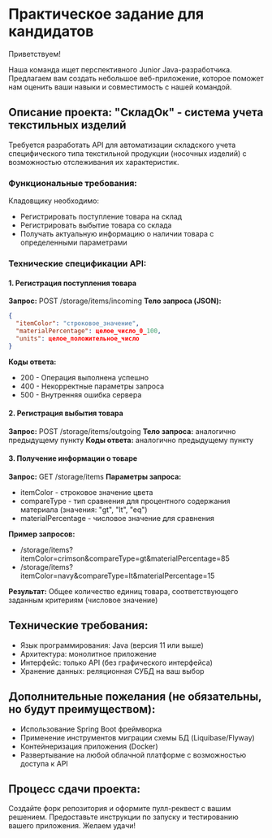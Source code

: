 # Практическое задание для кандидатов

Приветствуем!

Наша команда ищет перспективного Junior Java-разработчика. Предлагаем вам создать небольшое веб-приложение, которое поможет нам оценить ваши навыки и совместимость с нашей командой.

## Описание проекта: "СкладОк" - система учета текстильных изделий

Требуется разработать API для автоматизации складского учета специфического типа текстильной продукции (носочных изделий) с возможностью отслеживания их характеристик.

### Функциональные требования:

Кладовщику необходимо:
* Регистрировать поступление товара на склад
* Регистрировать выбытие товара со склада
* Получать актуальную информацию о наличии товара с определенными параметрами

### Технические спецификации API:

#### 1. Регистрация поступления товара
**Запрос:** POST /storage/items/incoming
**Тело запроса (JSON):**
```json
{
  "itemColor": "строковое_значение",
  "materialPercentage": целое_число_0_100,
  "units": целое_положительное_число
}
```
**Коды ответа:**
* 200 - Операция выполнена успешно
* 400 - Некорректные параметры запроса
* 500 - Внутренняя ошибка сервера

#### 2. Регистрация выбытия товара
**Запрос:** POST /storage/items/outgoing
**Тело запроса:** аналогично предыдущему пункту
**Коды ответа:** аналогично предыдущему пункту

#### 3. Получение информации о товаре
**Запрос:** GET /storage/items
**Параметры запроса:**
* itemColor - строковое значение цвета
* compareType - тип сравнения для процентного содержания материала (значения: "gt", "lt", "eq")
* materialPercentage - числовое значение для сравнения

**Пример запросов:**
* /storage/items?itemColor=crimson&compareType=gt&materialPercentage=85
* /storage/items?itemColor=navy&compareType=lt&materialPercentage=15

**Результат:** Общее количество единиц товара, соответствующего заданным критериям (числовое значение)

## Технические требования:

* Язык программирования: Java (версия 11 или выше)
* Архитектура: монолитное приложение
* Интерфейс: только API (без графического интерфейса)
* Хранение данных: реляционная СУБД на ваш выбор

## Дополнительные пожелания (не обязательны, но будут преимуществом):

* Использование Spring Boot фреймворка
* Применение инструментов миграции схемы БД (Liquibase/Flyway)
* Контейнеризация приложения (Docker)
* Развертывание на любой облачной платформе с возможностью доступа к API

## Процесс сдачи проекта:

Создайте форк репозитория и оформите пулл-реквест с вашим решением. Предоставьте инструкции по запуску и тестированию вашего приложения.
Желаем удачи!

